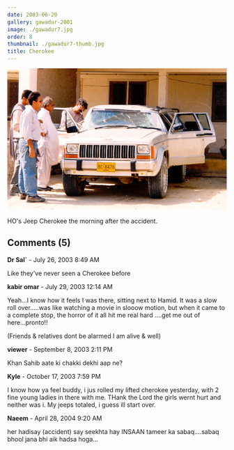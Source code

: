 ```yaml
---
date: 2003-06-20
gallery: gawadur-2001
image: ./gawadur7.jpg
order: 8
thumbnail: ./gawadur7-thumb.jpg
title: Cherokee
---
```


![Cherokee](./gawadur7.jpg)

HO's Jeep Cherokee the morning after the accident.

<div id="comments">

## Comments (5)

<div id="comment">

**Dr Sal`** - July 26, 2003  8:49 AM

Like they've never seen a Cherokee before

</div>

<div id="comment">

**kabir omar** - July 29, 2003 12:14 AM

Yeah...I know how it feels I was there, sitting next to Hamid. It was a slow roll over.....was like watching a movie in slooow motion, but when it came to a complete stop, the horror of it all hit me real hard ....get me out of here...pronto!!

(Friends & relatives dont be alarmed I am alive & well)

</div>

<div id="comment">

**viewer** - September  8, 2003  2:11 PM

Khan Sahib aate ki chakki dekhi aap ne?

</div>

<div id="comment">

**Kyle** - October 17, 2003  7:59 PM

I know how ya feel buddy, i jus rolled my lifted cherokee yesterday, with 2 fine young ladies in there with me. THank the Lord the girls wernt hurt and neither was i. My jeeps totaled, i guess ill start over.

</div>

<div id="comment">

**Naeem** - April 28, 2004  9:20 AM

her hadisay (accident) say seekhta hay INSAAN tameer ka sabaq....sabaq bhool jana bhi aik hadsa hoga...

</div>

</div>